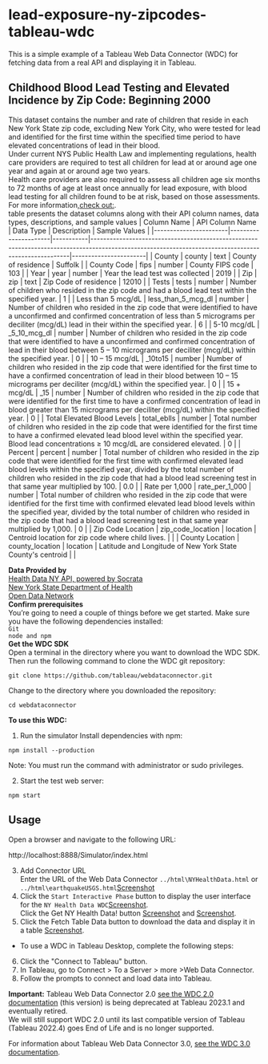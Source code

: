 # lead-exposure-ny-zipcodes-tableau-wdc
This is a simple example of a Tableau Web Data Connector (WDC) for fetching data from a real API and displaying it in Tableau.<br>

## Childhood Blood Lead Testing and Elevated Incidence by Zip Code: Beginning 2000

This dataset contains the number and rate of children that reside in each New York State zip code, excluding New York City, who were tested for lead and identified for the first time within the specified time period to have elevated concentrations of lead in their blood. <br>
Under current NYS Public Health Law and implementing regulations, health care providers are required to test all children for lead at or around age one year and again at or around age two years. <br>
Health care providers are also required to assess all children age six months to 72 months of age at least once annually for lead exposure, with blood lead testing for all children found to be at risk, based on those assessments. <br>For more information,[check out:](http://www.health.ny.gov/environmental/lead/).<br>
table presents the dataset columns along with their API column names, data types, descriptions, and sample values
| Column Name           | API Column Name      | Data Type | Description                                                                                                                                         | Sample Values         |
|-----------------------|----------------------|-----------|-----------------------------------------------------------------------------------------------------------------------------------------------------|-----------------------|
| County                | county               | text      | County of residence                                                                                                                                 | Suffolk               |
| County Code           | fips                 | number    | County FIPS code                                                                                                                                    | 103                   |
| Year                  | year                 | number    | Year the lead test was collected                                                                                                                    | 2019                  |
| Zip                   | zip                  | text      | Zip Code of residence                                                                                                                               | 12010                 |
| Tests                 | tests                | number    | Number of children who resided in the zip code and had a blood lead test within the specified year.                                                  | 1                     |
| Less than 5 mcg/dL   | less_than_5_mcg_dl  | number    | Number of children who resided in the zip code that were identified to have a unconfirmed and confirmed concentration of less than 5 micrograms per deciliter (mcg/dL) lead in their within the specified year. | 6                     |
| 5-10 mcg/dL          | _5_10_mcg_dl         | number    | Number of children who resided in the zip code that were identified to have a unconfirmed and confirmed concentration of lead in their blood between 5 – 10 micrograms per deciliter (mcg/dL) within the specified year.  | 0                     |
| 10 – 15 mcg/dL      | _10to15              | number    | Number of children who resided in the zip code that were identified for the first time to have a confirmed concentration of lead in their blood between 10 – 15 micrograms per deciliter (mcg/dL) within the specified year. | 0                     |
| 15 + mcg/dL          | _15                  | number    | Number of children who resided in the zip code that were identified for the first time to have a confirmed concentration of lead in blood greater than 15 micrograms per deciliter (mcg/dL) within the specified year.  | 0                     |
| Total Elevated Blood Levels | total_eblls | number    | Total number of children who resided in the zip code that were identified for the first time to have a confirmed elevated lead blood level within the specified year. Blood lead concentrations ≥ 10 mcg/dL are considered elevated. | 0                     |
| Percent               | percent              | number    | Total number of children who resided in the zip code that were identified for the first time with confirmed elevated lead blood levels within the specified year, divided by the total number of children who resided in the zip code that had a blood lead screening test in that same year multiplied by 100. | 0.0                   |
| Rate per 1,000       | rate_per_1_000       | number    | Total number of children who resided in the zip code that were identified for the first time with confirmed elevated lead blood levels within the specified year, divided by the total number of children who resided in the zip code that had a blood lead screening test in that same year multiplied by 1,000. | 0                     |
| Zip Code Location    | zip_code_location   | location  | Centroid location for zip code where child lives.                                                                                                    |                       |
| County Location      | county_location     | location  | Latitude and Longitude of New York State County's centroid                                                                                           |                       |

**Data Provided by**<br>
[Health Data NY API, powered by Socrata](https://www.opendatanetwork.com/dataset/health.data.ny.gov/d54z-enu8)<br>
[New York State Department of Health](https://health.data.ny.gov/Health/Childhood-Blood-Lead-Testing-and-Elevated-Incidenc/d54z-enu8/about_data)<br>
[Open Data Network](https://www.opendatanetwork.com/search?q=blood+donors+in+United+States)<br>
**Confirm prerequisites**<br>
You’re going to need a couple of things before we get started. Make sure you have the following dependencies installed:<br>
`Git`<br>
`node and npm`<br>
**Get the WDC SDK**<br>
Open a terminal in the directory where you want to download the WDC SDK.<br> Then run the following command to clone the WDC git repository:
```
git clone https://github.com/tableau/webdataconnector.git
```
Change to the directory where you downloaded the repository:<br>
```
cd webdataconnector
```
**To use this WDC:**
1. Run the simulator
Install dependencies with npm:
```
npm install --production
```
Note: You must run the command with administrator or sudo privileges.

2. Start the test web server:
```
npm start
```
## Usage

Open a browser and navigate to the following URL:

http://localhost:8888/Simulator/index.html

3. Add Connector URL <br>
Enter the URL of the Web Data Connector `../html\NYHealthData.html` or `../html\earthquakeUSGS.html`[Screenshot](./Screenshot/Screenshot%20(129).png)<br>
4. Click the `Start Interactive Phase` button to display the user interface for the `NY Health Data WDC`[Screenshot](./Screenshot/Screenshot%20(130).png).<br>
Click the Get NY Health Data! button [Screenshot](./Screenshot/Screenshot%20(131).png) and [Screenshot](./Screenshot/Screenshot%20(132).png). <br>
5. Click the Fetch Table Data button to download the data and display it in a table [Screenshot](./Screenshot/Screenshot%20(133).png). <br>
- To use a WDC in Tableau Desktop, complete the following steps:
6. Click the "Connect to Tableau" button.
7. In Tableau, go to Connect > To a Server > more >Web Data Connector.
8. Follow the prompts to connect and load data into Tableau.

**Important:** Tableau Web Data Connector 2.0 [see the WDC 2.0 documentation](https://tableau.github.io/webdataconnector/docs/wdc_use_in_tableau.html) (this version) is being deprecated at Tableau 2023.1 and eventually retired. <br>We will still support WDC 2.0 until its last compatible version of Tableau (Tableau 2022.4) goes End of Life and is no longer supported.

For information about Tableau Web Data Connector 3.0, [see the WDC 3.0 documentation](https://help.tableau.com/current/api/webdataconnector/en-us/index.html).
